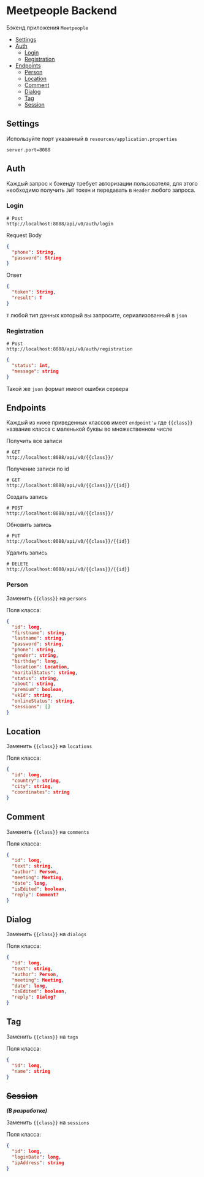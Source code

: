 # Meetpeople Backend

Бэкенд приложения `Meetpeople`

* [Settings](#settings)
* [Auth](#auth)
  * [Login](#Login) 
  * [Registration](#registration)
* [Endpoints](#endpoints)
  * [Person](#person)
  * [Location](#location)
  * [Comment](#comment)
  * [Dialog](#dialog)
  * [Tag](#tag)
  * [Session](#session)

## Settings
Используйте порт указанный в `resources/application.properties`
```.properties
server.port=8088
```

## Auth
Каждый запрос к бэкенду требует авторизации пользователя, для этого необходимо получить `JWT`
токен и передавать в `Header` любого запроса.

### Login
```http request
# Post
http://localhost:8088/api/v0/auth/login
```
Request Body
```json
{
  "phone": String,
  "password": String
}
```
Ответ

```json
{
  "token": String,
  "result": T
}
```
`T` любой тип данных который вы запросите, сериализованный в `json`

### Registration
```http request
# Post
http://localhost:8088/api/v0/auth/registration
```
```json
{
  "status": int,
  "message": string
}
```
Такой же `json` формат имеют ошибки сервера

## Endpoints

Каждый из ниже приведенных классов имеет `endpoint'ы`
где `{{class}}` название класса с маленькой буквы во множественном числе 

Получить все записи
```http request
# GET
http://localhost:8088/api/v0/{{class}}/
```

Получение записи по id
```http request
# GET
http://localhost:8088/api/v0/{{class}}/{{id}}
```

Создать запись
```http request
# POST
http://localhost:8088/api/v0/{{class}}/
```

Обновить запись
```http request
# PUT
http://localhost:8088/api/v0/{{class}}/{{id}}
```

Удалить запись
```http request
# DELETE
http://localhost:8088/api/v0/{{class}}/{{id}}
```


### Person

Заменить `{{class}}` на `persons`

Поля класса:

```json
{
  "id": long,
  "firstname": string,
  "lastname": string,
  "password": string,
  "phone": string,
  "gender": string,
  "birthday": long,
  "location": Location,
  "maritalStatus": string,
  "status": string,
  "about": string,
  "premium": boolean,
  "vkId": string,
  "onlineStatus": string,
  "sessions": []
}
```

## Location
Заменить `{{class}}` на `locations`

Поля класса:

```json
{
  "id": long,
  "country": string,
  "city": string,
  "coordinates": string
}
```

## Comment
Заменить `{{class}}` на `comments`

Поля класса:

```json
{
  "id": long,
  "text": string,
  "author": Person,
  "meeting": Meeting,
  "date": long,
  "isEdited": boolean,
  "reply": Comment?
}
```

## Dialog
Заменить `{{class}}` на `dialogs`

Поля класса:

```json
{
  "id": long,
  "text": string,
  "author": Person,
  "meeting": Meeting,
  "date": long,
  "isEdited": boolean,
  "reply": Dialog?
}
```

## Tag
Заменить `{{class}}` на `tags`

Поля класса:

```json
{
  "id": long,
  "name": string
}
```

## ~~Session~~
_**(В разработке)**_

Заменить `{{class}}` на `sessions`

Поля класса:

```json
{
  "id": long,
  "loginDate": long,
  "ipAddress": string
}
```